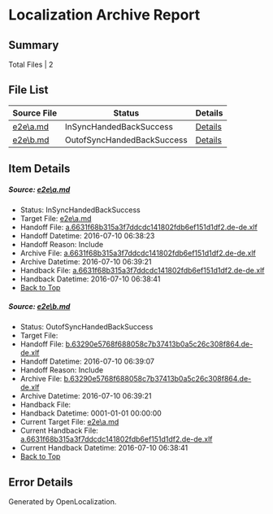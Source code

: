# <a name='report-top'></a> Localization Archive Report

## Summary
 Total Files | 2

## File List
 Source File | Status | Details 
 ----------- | ------ | ------- 
 [e2e\a.md](https://github.com/OpenLocalizationTestOrg/oltest/blob/540e32f93190852cae1112ebca8dd3adcb17f536/e2e/a.md) | InSyncHandedBackSuccess | [Details](#643598ab27bd7692ca3423da1dc454f039c5102b1)
 [e2e\b.md](https://github.com/OpenLocalizationTestOrg/oltest/blob/34eb436b6cca8023d1fbc9bb5ddbc99d4db96850/e2e/b.md) | OutofSyncHandedBackSuccess | [Details](#ddd1527182021e4b36f088c58165bac8db10a6582)

## Item Details
##### <a name='643598ab27bd7692ca3423da1dc454f039c5102b1'></a> Source: [e2e\a.md](https://github.com/OpenLocalizationTestOrg/oltest/blob/540e32f93190852cae1112ebca8dd3adcb17f536/e2e/a.md)
* Status: InSyncHandedBackSuccess
* Target File: [e2e\a.md](https://github.com/OpenLocalizationTestOrg/oltest-dede-fly/blob/76ee5e65e7e6b0afa6a8aa11ef5d26b1a9e1d4eb/e2e/a.md)
* Handoff File: [a.6631f68b315a3f7ddcdc141802fdb6ef151d1df2.de-de.xlf](https://github.com/OpenLocalizationTestOrg/olhandoff-e2e/blob/ee013d1783b5a063c719dd525b518aded234281c/ol-handoff/OpenLocalizationTestOrg/oltest-dede-fly/ci/ht/a.6631f68b315a3f7ddcdc141802fdb6ef151d1df2.de-de.xlf)
* Handoff Datetime: 2016-07-10 06:38:23
* Handoff Reason: Include
* Archive File: [a.6631f68b315a3f7ddcdc141802fdb6ef151d1df2.de-de.xlf](https://github.com/OpenLocalizationTestOrg/olhandoff-e2e/blob/8b4619be7e94d96f1d5306bebf27510251df2b73/ol-archive/OpenLocalizationTestOrg/oltest-dede-fly/ci/ht/a.6631f68b315a3f7ddcdc141802fdb6ef151d1df2.de-de.xlf)
* Archive Datetime: 2016-07-10 06:39:21
* Handback File: [a.6631f68b315a3f7ddcdc141802fdb6ef151d1df2.de-de.xlf](https://github.com/OpenLocalizationTestOrg/olhandback-e2e/blob/29e727d36cb12f53499ac0c320c0c29afd3e9b02/ol-handback/OpenLocalizationTestOrg/oltest-dede-fly/ci/ht/a.6631f68b315a3f7ddcdc141802fdb6ef151d1df2.de-de.xlf)
* Handback Datetime: 2016-07-10 06:38:41
* [Back to Top](#report-top)

##### <a name='ddd1527182021e4b36f088c58165bac8db10a6582'></a> Source: [e2e\b.md](https://github.com/OpenLocalizationTestOrg/oltest/blob/34eb436b6cca8023d1fbc9bb5ddbc99d4db96850/e2e/b.md)
* Status: OutofSyncHandedBackSuccess
* Target File: 
* Handoff File: [b.63290e5768f688058c7b37413b0a5c26c308f864.de-de.xlf](https://github.com/OpenLocalizationTestOrg/olhandoff-e2e/blob/41ea363d11116f8f3c7726132f3bf29ba8e029e3/ol-handoff/OpenLocalizationTestOrg/oltest-dede-fly/ci/ht/b.63290e5768f688058c7b37413b0a5c26c308f864.de-de.xlf)
* Handoff Datetime: 2016-07-10 06:39:07
* Handoff Reason: Include
* Archive File: [b.63290e5768f688058c7b37413b0a5c26c308f864.de-de.xlf](https://github.com/OpenLocalizationTestOrg/olhandoff-e2e/blob/8b4619be7e94d96f1d5306bebf27510251df2b73/ol-archive/OpenLocalizationTestOrg/oltest-dede-fly/ci/ht/b.63290e5768f688058c7b37413b0a5c26c308f864.de-de.xlf)
* Archive Datetime: 2016-07-10 06:39:21
* Handback File: 
* Handback Datetime: 0001-01-01 00:00:00
* Current Target File: [e2e\a.md](https://github.com/OpenLocalizationTestOrg/oltest-dede-fly/blob/76ee5e65e7e6b0afa6a8aa11ef5d26b1a9e1d4eb/e2e/a.md)
* Current Handback File: [a.6631f68b315a3f7ddcdc141802fdb6ef151d1df2.de-de.xlf](https://github.com/OpenLocalizationTestOrg/olhandback-e2e/blob/29e727d36cb12f53499ac0c320c0c29afd3e9b02/ol-handback/OpenLocalizationTestOrg/oltest-dede-fly/ci/ht/a.6631f68b315a3f7ddcdc141802fdb6ef151d1df2.de-de.xlf)
* Current Handback Datetime: 2016-07-10 06:38:41
* [Back to Top](#report-top)


## Error Details

Generated by OpenLocalization.

